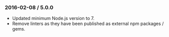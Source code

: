 ### 2016-02-08 / 5.0.0

* Updated minimum Node.js version to 7.
* Remove linters as they have been published as external npm packages / gems.